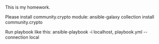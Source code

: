 This is my homework. 

Please install community.crypto module:
ansible-galaxy collection install community.crypto

Run playbook like this:
ansible-playbook -i localhost, playbook.yml --connection local
